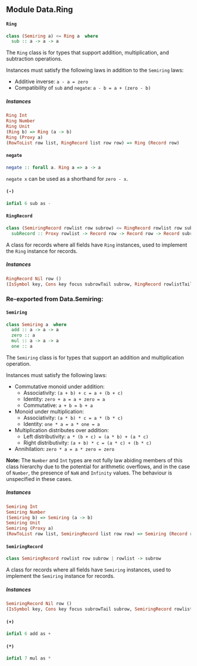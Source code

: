 ## Module Data.Ring

#### `Ring`

``` purescript
class (Semiring a) <= Ring a  where
  sub :: a -> a -> a
```

The `Ring` class is for types that support addition, multiplication,
and subtraction operations.

Instances must satisfy the following laws in addition to the `Semiring`
laws:

- Additive inverse: `a - a = zero`
- Compatibility of `sub` and `negate`: `a - b = a + (zero - b)`

##### Instances
``` purescript
Ring Int
Ring Number
Ring Unit
(Ring b) => Ring (a -> b)
Ring (Proxy a)
(RowToList row list, RingRecord list row row) => Ring (Record row)
```

#### `negate`

``` purescript
negate :: forall a. Ring a => a -> a
```

`negate x` can be used as a shorthand for `zero - x`.

#### `(-)`

``` purescript
infixl 6 sub as -
```

#### `RingRecord`

``` purescript
class (SemiringRecord rowlist row subrow) <= RingRecord rowlist row subrow | rowlist -> subrow where
  subRecord :: Proxy rowlist -> Record row -> Record row -> Record subrow
```

A class for records where all fields have `Ring` instances, used to
implement the `Ring` instance for records.

##### Instances
``` purescript
RingRecord Nil row ()
(IsSymbol key, Cons key focus subrowTail subrow, RingRecord rowlistTail row subrowTail, Ring focus) => RingRecord (Cons key focus rowlistTail) row subrow
```


### Re-exported from Data.Semiring:

#### `Semiring`

``` purescript
class Semiring a  where
  add :: a -> a -> a
  zero :: a
  mul :: a -> a -> a
  one :: a
```

The `Semiring` class is for types that support an addition and
multiplication operation.

Instances must satisfy the following laws:

- Commutative monoid under addition:
  - Associativity: `(a + b) + c = a + (b + c)`
  - Identity: `zero + a = a + zero = a`
  - Commutative: `a + b = b + a`
- Monoid under multiplication:
  - Associativity: `(a * b) * c = a * (b * c)`
  - Identity: `one * a = a * one = a`
- Multiplication distributes over addition:
  - Left distributivity: `a * (b + c) = (a * b) + (a * c)`
  - Right distributivity: `(a + b) * c = (a * c) + (b * c)`
- Annihilation: `zero * a = a * zero = zero`

**Note:** The `Number` and `Int` types are not fully law abiding
members of this class hierarchy due to the potential for arithmetic
overflows, and in the case of `Number`, the presence of `NaN` and
`Infinity` values. The behaviour is unspecified in these cases.

##### Instances
``` purescript
Semiring Int
Semiring Number
(Semiring b) => Semiring (a -> b)
Semiring Unit
Semiring (Proxy a)
(RowToList row list, SemiringRecord list row row) => Semiring (Record row)
```

#### `SemiringRecord`

``` purescript
class SemiringRecord rowlist row subrow | rowlist -> subrow
```

A class for records where all fields have `Semiring` instances, used to
implement the `Semiring` instance for records.

##### Instances
``` purescript
SemiringRecord Nil row ()
(IsSymbol key, Cons key focus subrowTail subrow, SemiringRecord rowlistTail row subrowTail, Semiring focus) => SemiringRecord (Cons key focus rowlistTail) row subrow
```

#### `(+)`

``` purescript
infixl 6 add as +
```

#### `(*)`

``` purescript
infixl 7 mul as *
```

